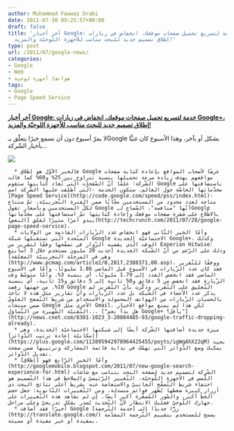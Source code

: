 ```yaml
---
author: Muhammad Fawwaz Orabi
date: 2011-07-30 09:25:57+00:00
draft: false
title: 'آخر أخبار Google: خدمة لتسريع تحميل صفحات موقعك، انخفاض في زيارات Google+،
  إطلاق تصميم جديد للبحث مناسب للأجهزة اللوحيّة والمزيد!'
type: post
url: /2011/07/google-news/
categories:
- Google
- Web
- هواتف/ أجهزة لوحية
tags:
- Google
- Page Speed Service
---
```


[**آخر أخبار Google: خدمة لتسريع تحميل صفحات موقعك، انخفاض في زيارات Google+، إطلاق تصميم جديد للبحث مناسب للأجهزة اللوحيّة والمزيد!**](http://www.it-scoop.com/2011/07/google-news/)


لا يمرّ أسبوع دون أن نسمع خبرًا يتعلّق بـGoogle بشكل أو بآخر، وهذا الأسبوع كان غنيًّا بأخبار الشّركة...

[![](http://www.it-scoop.com/wp-content/uploads/2009/11/google_logo-300x125.jpg)
](http://www.it-scoop.com/2011/07/google-news/)



	  * فالخبر الأوّل هو إطلاق Google عرضًا لأصحاب المواقع بإعادة كتابة صفحات مواقعهم بهدف زيادة سرعة تحميلها بنسبة تتراوح بين 25% و60% كما قالت الشّركة؛ علمًا أنّ الصّفحات الّتي تُعاد كتابتها ستقوم Google باستضافتها على مخدّماتها الخاصّة حول العالم. ستكون الخدمة -الّتي أطلقت عليها الشّركة اسم [Page Speed Service](http://code.google.com/speed/pss/index.html)- متاحة لعدد محدود من المستخدمين مجّانًا ضمن الفترة التّجريبيّة، ثمّ ستتاح لكلّ المستخدمين وبأسعار تقول Google أنّها "منافسة". السّماح لـGoogle بالاطّلاع على شفرة صفحات موقعك وإعادة كتابتها ثمّ استضافتها على مخدّماتها يبدو أمرًا مثيرًا لقلق [البعض](http://techcrunch.com/2011/07/28/google-page-speed-service).
	  * وأمّا الخبر الثّاني فهو انخفاض عدد الزّيارات القادمة من الولايات المتّحدة الّتي تستقبلها شبكة Google الاجتماعيّة الجديدة Google+، وكذلك الوقت الّذي يقضيه الزّوار في تصفّحها وفقًا لتقرير من Experian Hitwise؛ وذلك على الرّغم من أنّ الشّبكة الجديدة [جذبت 20 مليون مستخدم خلال 3 أسابيع وهي في المرحلة التجريبيّة المغلقة](http://www.pcmag.com/article2/0,2817,2388371,00.asp). ووفقًا للتّقرير فقد كان عدد الزّيارات في الأسبوع قبل الماضي 1.86 مليونًا، وأمّا في الأسبوع الماضي فقد انخفض العدد إلى 1.79 مليونًا، أي بنسبة 3%. وأمّا متوسّط وقت الزّيارة فقد انخفض من 5 دقائق و50 ثانية إلى 5 دقائق و15 ثانية، أي بنسبة 10%. من جهتها رفضت Google التّعليق على التّقرير وذكّرت بأنّ التّقرير لم يذكر عدد الأعضاء في الشّبكة بل عدد الزّيارات وأنّ تقارير مثل هذه لا تأخذ بالحسبان الزّيارات من الهواتف المحمولة والاستخدام من شريط التّصفح العلويّ ضمن منتجات Google الأخرى مثل Gmail. لكن هذا لم يمنع مواقع الأخبار التّقنيّة الشّهيرة من التّساؤل... ["هل بدأ نجم Google+ يأفل؟"](http://news.cnet.com/8301-1023_3-20084485-93/google-traffic-dropping-already).
	  * ميزة جديدة أضافتها الشّركة أيضًا إلى شبكتها الاجتماعيّة الجديدة، وهي [إمكانيّة إعادة ترتيب الدّوائر](https://plus.google.com/113895942978964425455/posts/igWgAhX22qM) بحيث يمكنك وضع الدّوائر الّتي تهمّك في بداية قائمة المشاركة وترتيبها ضمن صفحة تعديل الدّوائر.
	  * وأمّا الخبر الرّابع فهو [إطلاق](http://googlemobile.blogspot.com/2011/07/new-google-search-experience-for.html) الشّركة لتصميم جديد لصفحة البحث يتناسب مع شاشات اللّمس في الأجهزة اللّوحيّة. التّغيير الرّئيسيّ والملاحظ في هذا التّصميم هو اختفاء شريط التّصفّح الجانبيّ والاستعاضة عنه بشريط أعلى نتائج البحث ذي أزرار كبيرة ضغطها يُظهر قوائم منسدلة. ومن التّغييرات الثّانوية: جعل حجم الخطّ أكبر، والصّور المُصغّرة أكبر أيضًا. إن لم تشاهد هذه التّغييرات على جهازك اللّوحيّ فعليك الانتظار لأنّ التّحديث يُصدر بشكل تدريجيّ وعلى مراحل.
	  * أخيرًا فقد أضافت Google زرًّا جديدًا إلى [خدمة التّرجمة](http://translate.google.com/) يسمح للمستخدم بتقييم التّرجمة المقدّمة بمفيدة أو غير مفيدة أو مسيئة.

